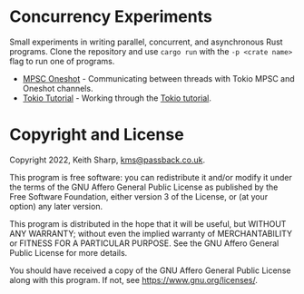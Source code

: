# Concurrency Experiments
Small experiments in writing parallel, concurrent, and asynchronous Rust programs.  Clone the repository and use `cargo run` with the `-p <crate name>` flag to run one of programs.

+ [MPSC Oneshot](https://github.com/keithsharp/concurrency-experiments/tree/main/mpsc-oneshot) - Communicating between threads with Tokio MPSC and Oneshot channels.
+ [Tokio Tutorial](https://github.com/keithsharp/concurrency-experiments/tree/main/tokio-tutorial) - Working through the [Tokio tutorial](https://tokio.rs/tokio/tutorial).

# Copyright and License
Copyright 2022, Keith Sharp, kms@passback.co.uk.

This program is free software: you can redistribute it and/or modify it under the terms of the GNU Affero General Public License as published by the Free Software Foundation, either version 3 of the License, or (at your option) any later version.

This program is distributed in the hope that it will be useful, but WITHOUT ANY WARRANTY; without even the implied warranty of MERCHANTABILITY or FITNESS FOR A PARTICULAR PURPOSE.  See the GNU Affero General Public License for more details.

You should have received a copy of the GNU Affero General Public License along with this program.  If not, see <https://www.gnu.org/licenses/>.